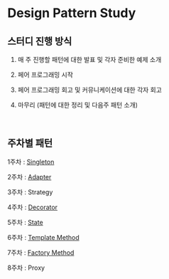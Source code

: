 # Design Pattern Study

## 스터디 진행 방식
1. 매 주 진행할 패턴에 대한 발표 및 각자 준비한 예제 소개

2. 페어 프로그래밍 시작

3. 페어 프로그래밍 회고 및 커뮤니케이션에 대한 각자 회고

4. 마무리 (패턴에 대한 정리 및 다음주 패턴 소개)

<br>

## 주차별 패턴

1주차 : [Singleton](https://github.com/BEDongryeol/DesignPattern/blob/main/Singleton/Singleton.md)

2주차 : [Adapter](https://github.com/BEDongryeol/DesignPattern/blob/main/Adapter/AdapterPattern.md)

3주차 : Strategy

4주차 : [Decorator](https://github.com/BEDongryeol/DesignPattern/blob/main/Decorator/Decorator.md)

5주차 : [State](https://github.com/BEDongryeol/DesignPattern/blob/main/State/State.md)

6주차 : [Template Method](https://github.com/BEDongryeol/DesignPattern/blob/main/TemplateMethod/TemplateMethod.md)

7주차 : [Factory Method](https://github.com/BEDongryeol/DesignPattern/blob/main/FactoryMethod/FactoryMethodPattern.md)

8주차 : Proxy

